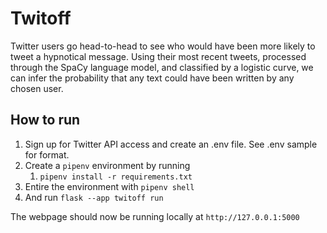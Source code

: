 # Twitoff

Twitter users go head-to-head to see who would have been more likely to tweet a hypnotical message. Using their most recent tweets, processed through the SpaCy language model, and classified by a logistic curve, we can infer the probability that any text could have been written by any chosen user.

## How to run

1. Sign up for Twitter API access and create an .env file. See .env sample for format.
2. Create a `pipenv` environment by running
    1. `pipenv install -r requirements.txt`
3. Entire the environment with `pipenv shell`
4. And run `flask --app twitoff run`

The webpage should now be running locally at `http://127.0.0.1:5000`
